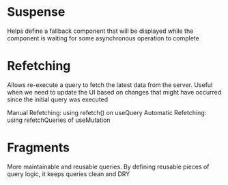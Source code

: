 # Suspense

Helps define a fallback component that will be displayed while the component is waiting for some asynchronous operation to complete

# Refetching

Allows re-execute a query to fetch the latest data from the server. Useful when we need to update the UI based on changes that might have occurred since the initial query was executed

Manual Refetching: using refetch() on useQuery
Automatic Refetching: using refetchQueries of useMutation

# Fragments

More maintainable and reusable queries.
By defining reusable pieces of query logic, it keeps queries clean and DRY
